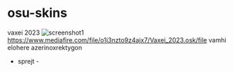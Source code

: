 # osu-skins

vaxei 2023
![screenshot1](https://prnt.sc/mbqzgy0MedCC)
https://www.mediafire.com/file/o1i3nzto9z4ajx7/Vaxei_2023.osk/file
vamhi elohere
azerinoxrektygon
- sprejt -
